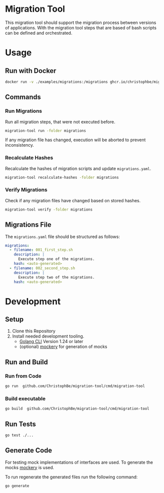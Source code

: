 # Migration Tool

This migration tool should support the migration process between versions of applications.
With the migration tool steps that are based of bash scripts can be defined and orchestrated. 

# Usage

## Run with Docker
```bash
docker run -v ./examples/migrations:/migrations ghcr.io/christophbe/migration-tool:latest run
```


## Commands
### Run Migrations
Run all migration steps, that were not executed before.
```bash
migration-tool run -folder migrations
```

If any migration file has changed, execution will be aborted to prevent inconsistency.

### Recalculate Hashes
Recalculate the hashes of migration scripts and update `migrations.yaml`.
```bash
migration-tool recalculate-hashes -folder migrations
```

### Verify Migrations
Check if any migration files have changed based on stored hashes.
```bash
migration-tool verify -folder migrations
```

## Migrations File

The `migrations.yaml` file should be structured as follows:
```yaml
migrations:
  - filename: 001_first_step.sh
    description: |
      Execute step one of the migrations.
    hash: <auto-generated>
  - filename: 002_second_step.sh
    description: |
      Execute step two of the migrations.
    hash: <auto-generated>
```

# Development

## Setup
1. Clone this Repository
2. Install needed development tooling.
   - [Golang CLI](https://go.dev/dl) Version 1.24 or later
   - (optional) [mockery](https://vektra.github.io/mockery/latest/installation/) for generation of mocks

## Run and Build 
### Run from Code 
```bash
go run  github.com/ChristophBe/migration-tool/cmd/migration-tool
```

### Build executable
```bash
go build  github.com/ChristophBe/migration-tool/cmd/migration-tool
```

## Run Tests
```bash
go test ./...
```

## Generate Code
For testing mock implementations of interfaces are used. To generate the mocks [mockery](https://vektra.github.io/mockery/latest/) is used.

To run regenerate the generated files run the following command:
```bash
go generate
```